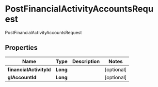 

# PostFinancialActivityAccountsRequest

PostFinancialActivityAccountsRequest
## Properties

Name | Type | Description | Notes
------------ | ------------- | ------------- | -------------
**financialActivityId** | **Long** |  |  [optional]
**glAccountId** | **Long** |  |  [optional]




